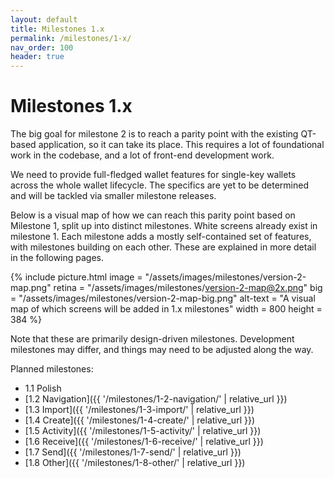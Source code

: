 ```yaml
---
layout: default
title: Milestones 1.x
permalink: /milestones/1-x/
nav_order: 100
header: true
---
```


# Milestones 1.x

The big goal for milestone 2 is to reach a parity point with the existing QT-based application, so it can take its place. This requires a lot of foundational work in the codebase, and a lot of front-end development work.

We need to provide full-fledged wallet features for single-key wallets across the whole wallet lifecycle. The specifics are yet to be determined and will be tackled via smaller milestone releases.

Below is a visual map of how we can reach this parity point based on Milestone 1, split up into distinct milestones. White screens already exist in milestone 1. Each milestone adds a mostly self-contained set of features, with milestones building on each other. These are explained in more detail in the following pages. 

{% include picture.html
	image = "/assets/images/milestones/version-2-map.png"
	retina = "/assets/images/milestones/version-2-map@2x.png"
	big = "/assets/images/milestones/version-2-map-big.png"
	alt-text = "A visual map of which screens will be added in 1.x milestones"
	width = 800
	height = 384
%}

Note that these are primarily design-driven milestones. Development milestones may differ, and things may need to be adjusted along the way.

Planned milestones:

- 1.1 Polish
- [1.2 Navigation]({{ '/milestones/1-2-navigation/' | relative_url }})
- [1.3 Import]({{ '/milestones/1-3-import/' | relative_url }})
- [1.4 Create]({{ '/milestones/1-4-create/' | relative_url }})
- [1.5 Activity]({{ '/milestones/1-5-activity/' | relative_url }})
- [1.6 Receive]({{ '/milestones/1-6-receive/' | relative_url }})
- [1.7 Send]({{ '/milestones/1-7-send/' | relative_url }})
- [1.8 Other]({{ '/milestones/1-8-other/' | relative_url }})